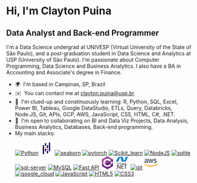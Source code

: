 Hi, I'm Clayton Puina
=====================================================================================================================================

Data Analyst and Back-end Programmer
------------------------------------

I'm a Data Science undergrad at UNIVESP (Virtual University of the State of São Paulo), and a post-graduation student in Data Science and Analytics at USP (University of São Paulo). I'm passionate about Computer Programming, Data Science and Business Analytics. I also have a BA in Accounting and Associate's degree in Finance.

*   🌍  I'm based in Campinas, SP, Brazil
*   ✉️  You can contact me at [clayton.puina@usp.br](mailto:clayton.puina@usp.br)
*   🧠  I'm clued-up and constinuously learning: R, Python, SQL, Excel, Power BI, Tableau, Google DataStudio, ETLs, Query, Databricks, Node.JS, Git, APIs, GCP, AWS, JavaScript, CSS, HTML, C#, .NET.
*   🤝  I'm open to collaborating on BI and Data Viz Projects, Data Analysis, Business Analytics, Databases, Back-end programming.
*   My main stacks: <p align="left">
                                <a href="https://www.python.org/" target="_blank" rel="noreferrer"><img src="https://raw.githubusercontent.com/danielcranney/readme-generator/main/public/icons/skills/python-colored.svg" width="36" height="36" alt="Python" /></a> 
                                <a href="https://www.python.org/" target="_blank" rel="noreferrer"><img src="https://raw.githubusercontent.com/devicons/devicon/2ae2a900d2f041da66e950e4d48052658d850630/icons/pandas/pandas-original.svg" width="36" height="36" alt="pandas" /></a>
                                <a href="https://www.python.org/" target="_blank" rel="noreferrer"><img src="https://seaborn.pydata.org/_images/logo-mark-lightbg.svg" width="36" height="36" alt="seaborn" /></a>
                                <a href="https://www.python.org/" target="_blank" rel="noreferrer"><img src="https://www.vectorlogo.zone/logos/pytorch/pytorch-icon.svg" width="36" height="36" alt="pytorch" /></a>
                                <a href="https://www.python.org/" target="_blank" rel="noreferrer"><img src="https://upload.wikimedia.org/wikipedia/commons/0/05/Scikit_learn_logo_small.svg" width="36" height="36" alt="Scikit_learn" /></a>
                                <a href="https://nodejs.org/en/" target="_blank" rel="noreferrer"><img src="https://raw.githubusercontent.com/danielcranney/readme-generator/main/public/icons/skills/nodejs-colored.svg" width="36" height="36" alt="NodeJS" /></a>
                                <a href="https://www.sqlite.org/index.html/" target="_blank" rel="noreferrer"><img src="https://www.vectorlogo.zone/logos/sqlite/sqlite-icon.svg" width="36" height="36" alt="sqlite" /></a>
                                <a href="https://www.microsoft.com/en-us/sql-server/sql-server-2019/" target="_blank" rel="noreferrer"><img src="https://www.svgrepo.com/show/303229/microsoft-sql-server-logo.svg" width="36" height="36" alt="sql-server" /></a>
                                <a href="https://www.mysql.com/" target="_blank" rel="noreferrer"><img src="https://raw.githubusercontent.com/danielcranney/readme-generator/main/public/icons/skills/mysql-colored.svg" width="36" height="36" alt="MySQL" /></a>
                                <a href="https://fastapi.tiangolo.com/" target="_blank" rel="noreferrer"><img src="https://raw.githubusercontent.com/danielcranney/readme-generator/main/public/icons/skills/fastapi-colored.svg" width="36" height="36" alt="Fast API" /></a>
                                <a href="https://learn.microsoft.com/pt-br/dotnet/csharp/tour-of-csharp/" target="_blank" rel="noreferrer"><img src="https://raw.githubusercontent.com/devicons/devicon/master/icons/csharp/csharp-original.svg" width="36" height="36" alt="csharp"/></a> 
                                <a href="https://learn.microsoft.com/pt-br/dotnet/" target="_blank" rel="noreferrer"><img src="https://raw.githubusercontent.com/devicons/devicon/master/icons/dot-net/dot-net-original-wordmark.svg" width="36" height="36" alt="dot-net"/></a>
                                <a href="https://git-scm.com/" target="_blank" rel="noreferrer"><img src="https://www.vectorlogo.zone/logos/git-scm/git-scm-icon.svg" width="36" height="36" alt="git"/></a>
                                <a href="https://aws.amazon.com/pt/what-is-cloud-computing/" target="_blank" rel="noreferrer"><img src="https://raw.githubusercontent.com/devicons/devicon/master/icons/amazonwebservices/amazonwebservices-original-wordmark.svg" width="36" height="36" alt="amazonwebservices"/></a>
                                <a href="https://cloud.google.com/?hl=pt-br" target="_blank" rel="noreferrer"><img src="https://www.vectorlogo.zone/logos/google_cloud/google_cloud-icon.svg" width="36" height="36" alt="google_cloud"/></a>
                                <a href="https://developer.mozilla.org/en-US/docs/Web/JavaScript" target="_blank" rel="noreferrer"><img src="https://raw.githubusercontent.com/danielcranney/readme-generator/main/public/icons/skills/javascript-colored.svg" width="36" height="36" alt="JavaScript" /></a>
                                <a href="https://developer.mozilla.org/en-US/docs/Glossary/HTML5" target="_blank" rel="noreferrer"><img src="https://raw.githubusercontent.com/danielcranney/readme-generator/main/public/icons/skills/html5-colored.svg" width="36" height="36" alt="HTML5" /></a>
                                <a href="https://www.w3.org/TR/CSS/#css" target="_blank" rel="noreferrer"><img src="https://raw.githubusercontent.com/danielcranney/readme-generator/main/public/icons/skills/css3-colored.svg" width="36" height="36" alt="CSS3" /></a>
                    </p>

